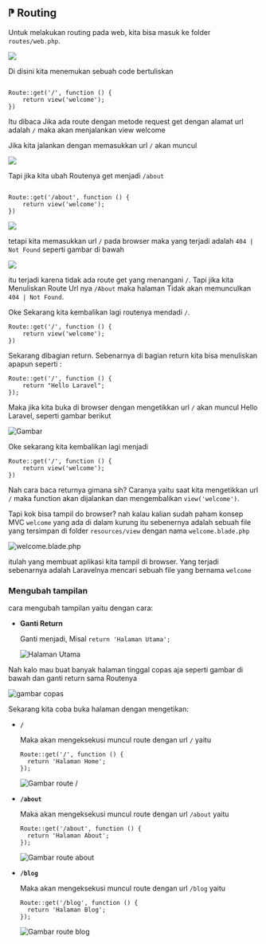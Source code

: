 <h2>⁋ Routing</h2>
<p>Untuk melakukan routing pada web, kita bisa masuk ke folder <code>routes/web.php</code>.</p>
<img src="https://github.com/fadhluibnu/LARAVEL/blob/main/Asset%20GitHub/web.php.JPG"/>
<p>Di disini kita menemukan sebuah code bertuliskan</p>
<code>
Route::get('/', function () {
    return view('welcome');
})
</code>
<p>Itu dibaca Jika ada route dengan metode request get dengan alamat url adalah <code>/</code> maka akan menjalankan view welcome</p>
<p>Jika kita jalankan dengan memasukkan url <code>/</code> akan muncul</p>
<img src="https://github.com/fadhluibnu/LARAVEL/blob/main/Asset%20GitHub/reoute%20slash.JPG"/>
<p>Tapi jika kita ubah Routenya get menjadi <code>/about</code></p>
<code>
Route::get('/about', function () {
    return view('welcome');
})
</code>
<p></p>
<img src="https://github.com/fadhluibnu/LARAVEL/blob/main/Asset%20GitHub/route%20slash%20about.JPG"/>
<p>tetapi kita memasukkan url <code>/</code> pada browser maka yang terjadi adalah <code>404 | Not Found</code> seperti gambar di bawah</code></p>
<img src="https://github.com/fadhluibnu/LARAVEL/blob/main/Asset%20GitHub/slash%20not%20found.JPG"/>

itu terjadi karena tidak ada route get yang menangani `/`. Tapi jika kita Menuliskan Route Url nya `/About` maka halaman Tidak akan memunculkan `404 | Not Found`.

Oke Sekarang kita kembalikan lagi routenya mendadi `/`.

```
Route::get('/', function () {
    return view('welcome');
})
```

Sekarang dibagian return. Sebenarnya di bagian return kita bisa menuliskan apapun seperti :

```
Route::get('/', function () {
    return "Hello Laravel";
});
```

Maka jika kita buka di browser dengan mengetikkan url `/` akan muncul Hello Laravel, seperti gambar berikut

![Gambar](https://github.com/fadhluibnu/LARAVEL/blob/main/Asset%20GitHub/Hello%20Laravel.JPG)

Oke sekarang kita kembalikan lagi menjadi

```
Route::get('/', function () {
    return view('welcome');
})
```

Nah cara baca returnya gimana sih? Caranya yaitu saat kita mengetikkan url `/` maka function akan dijalankan dan mengembalikan `view('welcome')`.

Tapi kok bisa tampil do browser? nah kalau kalian sudah paham konsep MVC `welcome` yang ada di dalam kurung itu sebenernya adalah sebuah file yang tersimpan di folder `resources/view` dengan nama `welcome.blade.php`

![welcome.blade.php](https://github.com/fadhluibnu/LARAVEL/blob/main/Asset%20GitHub/welcome.blade.php.JPG)

itulah yang membuat aplikasi kita tampil di browser. Yang terjadi sebenarnya adalah Laravelnya mencari sebuah file yang bernama `welcome`

### Mengubah tampilan

cara mengubah tampilan yaitu dengan cara:

- **Ganti Return**

  Ganti menjadi, Misal `return 'Halaman Utama';`

  ![Halaman Utama](https://github.com/fadhluibnu/LARAVEL/blob/main/Asset%20GitHub/return%20halaman%20utama.JPG)

Nah kalo mau buat banyak halaman tinggal copas aja seperti gambar di bawah dan ganti return sama Routenya

![gambar copas](https://github.com/fadhluibnu/LARAVEL/blob/main/Asset%20GitHub/gambar%20copas.JPG)

Sekarang kita coba buka halaman dengan mengetikan:

- **`/`**

  Maka akan mengeksekusi muncul route dengan url `/` yaitu

  ```
  Route::get('/', function () {
    return 'Halaman Home';
  });
  ```

  ![Gambar route /](https://github.com/fadhluibnu/LARAVEL/blob/main/Asset%20GitHub/halaman%20home.JPG)

- **`/about`**

  Maka akan mengeksekusi muncul route dengan url `/about` yaitu

  ```
  Route::get('/about', function () {
    return 'Halaman About';
  });
  ```

  ![Gambar route about](https://github.com/fadhluibnu/LARAVEL/blob/main/Asset%20GitHub/Halaman%20About.JPG)

- **`/blog`**

  Maka akan mengeksekusi muncul route dengan url `/blog` yaitu

  ```
  Route::get('/blog', function () {
    return 'Halaman Blog';
  });
  ```

  ![Gambar route blog](https://github.com/fadhluibnu/LARAVEL/blob/main/Asset%20GitHub/halaman%20blog.JPG)
